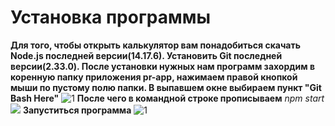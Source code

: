 # Установка программы

**Для того, чтобы открыть калькулятор вам понадобиться скачать Node.js последней версии(14.17.6). Установить Git последней версии(2.33.0).
После установки нужных нам программ захордим в коренную папку приложения pr-app, нажимаем правой кнопкой мыши по пустому полю папки.
В выпавшем окне выбираем пункт "Git Bash Here"** ![1](https://i.imgur.com/i9A5s6L.png)
**После чего в командной строке прописываем** _npm start_ ![](https://i.imgur.com/e1PIUga.png)
**Запуститься программа** ![1](https://i.imgur.com/V7sgh5N.png)

